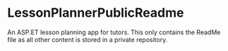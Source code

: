 # LessonPlannerPublicReadme
 An ASP.ET lesson planning app for tutors. This only contains the ReadMe file as all other content is stored in a private repository.
